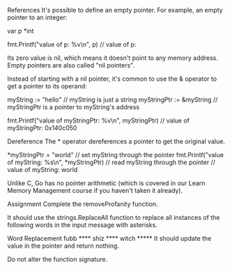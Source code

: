 References
It's possible to define an empty pointer. For example, an empty pointer to an integer:

var p *int

fmt.Printf("value of p: %v\n", p)
// value of p: <nil>

Its zero value is nil, which means it doesn't point to any memory address. Empty pointers are also called "nil pointers".

Instead of starting with a nil pointer, it's common to use the & operator to get a pointer to its operand:

myString := "hello"      // myString is just a string
myStringPtr := &myString // myStringPtr is a pointer to myString's address

fmt.Printf("value of myStringPtr: %v\n", myStringPtr)
// value of myStringPtr: 0x140c050

Dereference
The * operator dereferences a pointer to get the original value.

*myStringPtr = "world"                              // set myString through the pointer
fmt.Printf("value of myString: %s\n", *myStringPtr) // read myString through the pointer
// value of myString: world

Unlike C, Go has no pointer arithmetic (which is covered in our Learn Memory Management course if you haven't taken it already).

Assignment
Complete the removeProfanity function.

It should use the strings.ReplaceAll function to replace all instances of the following words in the input message with asterisks.

Word	Replacement
fubb	****
shiz	****
witch	*****
It should update the value in the pointer and return nothing.

Do not alter the function signature.





